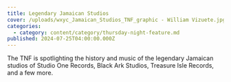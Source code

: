 ```yaml
---
title: Legendary Jamaican Studios
cover: /uploads/wxyc_Jamaican_Studios_TNF_graphic - William Vizuete.jpg
categories:
  - category: content/category/thursday-night-feature.md
published: 2024-07-25T04:00:00.000Z
---
```


The TNF is spotlighting the history and music of the legendary Jamaican studios of Studio One Records, Black Ark Studios, Treasure Isle Records, and a few more. 
